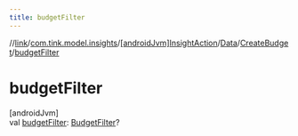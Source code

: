 ```yaml
---
title: budgetFilter
---
```

//[link](../../../../../index.html)/[com.tink.model.insights](../../../index.html)/[[androidJvm]InsightAction](../../index.html)/[Data](../index.html)/[CreateBudget](index.html)/[budgetFilter](budget-filter.html)



# budgetFilter



[androidJvm]\
val [budgetFilter](budget-filter.html): [BudgetFilter](../../../../com.tink.model.budget/index.html#-2018963458%2FClasslikes%2F-812656150)?




